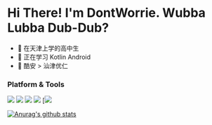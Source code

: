 #  Hi There! I'm DontWorrie. Wubba Lubba Dub-Dub?

- 🐶 在天津上学的高中生
- 🌱 正在学习 Kotlin Android
- 💬 酷安 > 汕津优仁

### Platform & Tools

[![](https://img.shields.io/badge/Windows-10-2376bc?style=flat-square&logo=windows&logoColor=ffffff)](https://www.microsoft.com/windows/get-windows-10)
[![](https://img.shields.io/badge/IDE-Visual%20Studio%20Code-blue?&logo=visual-studio-code&logoColor=ffffff)](https://code.visualstudio.com/)
[![](https://img.shields.io/badge/IDE-Android%20Studio-brightgreen?&logo=android-studio&logoColor=#ffffff)](https://code.visualstudio.com/)
[![](https://img.shields.io/badge/Android-Kotlin-blueviolet?logo=android)](https://developer.android.com)
[![](https://img.shields.io/badge/Learn-C%23-blue)

[![Anurag's github stats](https://github-readme-stats.vercel.app/api?username=worri2004&show_icons=true)](https://github.com/anuraghazra/github-readme-stats)
